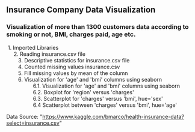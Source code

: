 ## Insurance Company Data Visualization 

### Visualization of more than 1300 customers data according to smoking or not, BMI, charges paid, age etc.

&nbsp;1. Imported Libraries<br/>
&nbsp;&nbsp;&nbsp;&nbsp;&nbsp;2. Reading insurance.csv file <br/>
&nbsp;&nbsp;&nbsp;&nbsp;&nbsp;&nbsp;&nbsp;&nbsp;3. Descriptive statistics for insurance.csv file<br/>
&nbsp;&nbsp;&nbsp;&nbsp;&nbsp;&nbsp;&nbsp;&nbsp;4. Counted missing values insurance.csv<br/>
&nbsp;&nbsp;&nbsp;&nbsp;&nbsp;&nbsp;&nbsp;&nbsp;5. Fill missing values by mean of the column<br/>
&nbsp;&nbsp;&nbsp;&nbsp;&nbsp;&nbsp;&nbsp;&nbsp;6. Visualization for 'age' and 'bmi' columns using seaborn<br/>
&nbsp;&nbsp;&nbsp;&nbsp;&nbsp;&nbsp;&nbsp;&nbsp;&nbsp;&nbsp;&nbsp;&nbsp;&nbsp;&nbsp;&nbsp;&nbsp;&nbsp;&nbsp;6.1. Visualization for 'age' and 'bmi' columns using seaborn<br/>
&nbsp;&nbsp;&nbsp;&nbsp;&nbsp;&nbsp;&nbsp;&nbsp;&nbsp;&nbsp;&nbsp;&nbsp;&nbsp;&nbsp;&nbsp;&nbsp;&nbsp;&nbsp;6.2. Boxplot for 'region' versus 'charges'<br/>
&nbsp;&nbsp;&nbsp;&nbsp;&nbsp;&nbsp;&nbsp;&nbsp;&nbsp;&nbsp;&nbsp;&nbsp;&nbsp;&nbsp;&nbsp;&nbsp;&nbsp;&nbsp;6.3. Scatterplot for 'charges' versus 'bmi', hue='sex'<br/>
&nbsp;&nbsp;&nbsp;&nbsp;&nbsp;&nbsp;&nbsp;&nbsp;&nbsp;&nbsp;&nbsp;&nbsp;&nbsp;&nbsp;&nbsp;&nbsp;&nbsp;&nbsp;6.4 Scatterplot between 'charges' versus 'bmi', hue='age'<br/>

Data Source: "https://www.kaggle.com/bmarco/health-insurance-data?select=insurance.csv"


